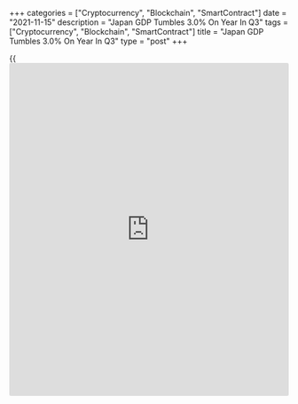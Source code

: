 +++
categories = ["Cryptocurrency", "Blockchain", "SmartContract"]
date = "2021-11-15"
description = "Japan GDP Tumbles 3.0% On Year In Q3"
tags = ["Cryptocurrency", "Blockchain", "SmartContract"]
title = "Japan GDP Tumbles 3.0% On Year In Q3"
type = "post"
+++

{{<iframe id="large-banner" src="https://www.bounty.group/#slide=13.0" width="100%" height="600" scrolling="no" style="border: 0px solid rgb(216, 221, 230); border-radius: 3px;">}}

Japan's gross domestic product contracted an annualized 3.0 percent on
year in the third quarter of 2021, the Cabinet Office said in Monday's
preliminary report.

That was well shy of expectations for a drop of 0.8 percent on year
following the downwardly revised 1.5 percent increase in the three
months prior (originally 1.9 percent).

On a seasonally adjusted quarterly basis, GDP sank 0.8 percent - again
missing forecasts for a fall of 0.2 percent following the downwardly
revised 0.4 percent gain in the second quarter (originally 0.5 percent).

Capital expenditure tumbled 3.8 percent on quarter versus forecasts for
a decline of 0.6 percent following the upwardly revised 2.2 percent gain
in the previous three months (originally 1.4 percent).

Private consumption shed 1.1 percent on quarter versus expectations for
a decline of 0.5 percent after climbing 0.9 percent in Q2.

For comments and feedback [contact](https://www.playgroundfx.com/contact/): editorial@rtt[news](https://www.letsplayfx.com/blog/forex-news-website/).com

[Economic News][1]

 **What parts of the world are seeing the best (and worst) economic
performances lately? Click[here][2] to check out our [Econ Scorecard][2]
and find out! See up-to-the-moment [ranking](https://www.playgroundfx.com/blog/crypto-exchange-ranking/)s for the best and worst
performers in [GDP][3], [unemployment rate][4], [inflation][5] and much
more.**

   1. www.rtt[news](https://www.letsplayfx.com/blog/forex-news-website/).com/Content/EconomicNews.aspx
   2. www.rtt[news](https://www.letsplayfx.com/blog/forex-news-website/).com/economic-scorecard/world-rank/PPI/highest-performance.aspx
   3. www.rtt[news](https://www.letsplayfx.com/blog/forex-news-website/).com/economic-scorecard/world-rank/GDP/highest-performance.aspx
   4. www.rtt[news](https://www.letsplayfx.com/blog/forex-news-website/).com/economic-scorecard/world-rank/unemployment-rate/lowest-performance.aspx
   5. www.rtt[news](https://www.letsplayfx.com/blog/forex-news-website/).com/economic-scorecard/world-rank/CPI/highest-performance.aspx